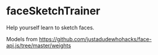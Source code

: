 # faceSketchTrainer
Help yourself learn to sketch faces.

Models from https://github.com/justadudewhohacks/face-api.js/tree/master/weights